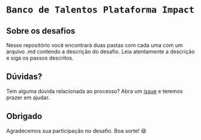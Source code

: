 # `Banco de Talentos Plataforma Impact`

## Sobre os desafios

  Nesse repositório você encontrará duas pastas com cada uma com um arquivo .md contendo a descrição do desafio.
  Leia atentamente a descrição e siga os passos descritos.

## Dúvidas?

Tem alguma dúvida relacionada ao processo? Abra um [issue](https://github.com/Impact-Plataform/Banco-de-talentos/issues) e teremos prazer em ajudar.

## Obrigado

Agradecemos sua participação no desafio. Boa sorte! 😄
